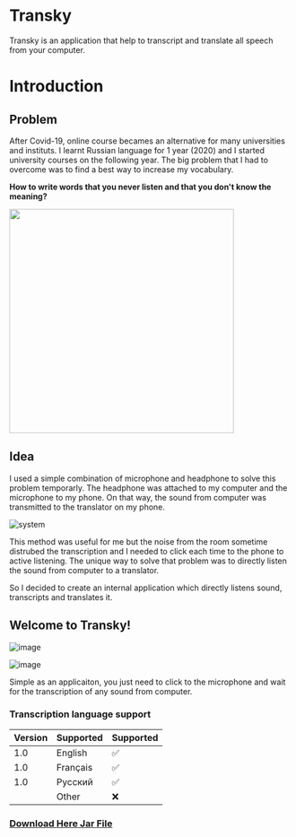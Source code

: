# Transky
Transky is an application that help to transcript and translate all speech from your computer.

# Introduction
## Problem

After Covid-19, online course becames an alternative for many universities and instituts.
I learnt Russian language for 1 year (2020) and I started university courses on the following year.
The big problem that I had to overcome was to find a best way to increase my vocabulary.

<Strong>How to write words that you never listen and that you don't know the meaning?</Strong>

<img src ="https://user-images.githubusercontent.com/49105704/137108765-4b3e46de-6dcc-4c43-b152-d6c5fec18cf0.jpg" width="400"/>

## Idea
I used a simple combination of microphone and headphone to solve this problem temporarly. The headphone was attached to my computer and the microphone to my phone.
On that way, the sound from computer was transmitted to the translator on my phone.

![system](https://user-images.githubusercontent.com/49105704/137176410-46ae9b45-a202-4738-8eae-1a7e1436a92a.jpg)

This method was useful for me but the noise from the room sometime distrubed the transcription and I needed to click each time to the phone to active listening.
The unique way to solve that problem was to directly listen the sound from computer to a translator.

So I decided to create an internal application which directly listens sound, transcripts and translates it.

## Welcome to Transky!
![image](https://user-images.githubusercontent.com/49105704/156830716-96d8b728-ef03-4da0-a5c9-ea0bae4a6ce6.png)

![image](https://user-images.githubusercontent.com/49105704/156830768-c5f37e0e-99a3-4fcf-8846-9718d31e0c09.png)

Simple as an applicaiton, you just need to click to the microphone and wait for the transcription of any sound from computer.

### Transcription language support

| Version | Supported          | Supported          |
| ------- | ------------------ | ------------------ |
| 1.0     | English            | :white_check_mark: |
| 1.0     | Français           | :white_check_mark: |
| 1.0     | Русский            | :white_check_mark: |
|         | Other              | :x:                |

<h3><a href='https://drive.google.com/file/d/10lGINMqpONtO8GEDbATuxrTgEZ2-DoJ5/view?usp=sharing'>Download Here Jar File</a></h3>
